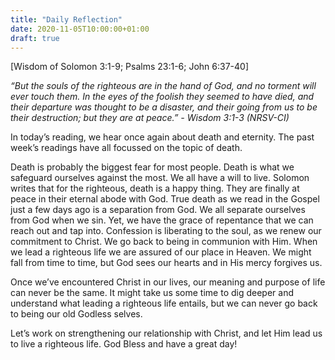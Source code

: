 ```yaml
---
title: "Daily Reflection"
date: 2020-11-05T10:00:00+01:00
draft: true
---
```


[Wisdom of Solomon 3:1-9; Psalms 23:1-6; John 6:37-40]

_“But the souls of the righteous are in the hand of God, and no torment will ever touch them. In the eyes of the foolish they seemed to have died, and their departure was thought to be a disaster, and their going from us to be their destruction; but they are at peace.” - Wisdom 3:1-3 (NRSV-CI)_

In today’s reading, we hear once again about death and eternity. The past week’s readings have all focussed on the topic of death.

Death is probably the biggest fear for most people. Death is what we safeguard ourselves against the most. We all have a will to live. Solomon writes that for the righteous, death is a happy thing. They are finally at peace in their eternal abode with God. True death as we read in the Gospel just a few days ago is a separation from God. We all separate ourselves from God when we sin. Yet, we have the grace of repentance that we can reach out and tap into. Confession is liberating to the soul, as we renew our commitment to Christ. We go back to being in communion with Him. When we lead a righteous life we are assured of our place in Heaven. We might fall from time to time, but God sees our hearts and in His mercy forgives us.

Once we’ve encountered Christ in our lives, our meaning and purpose of life can never be the same. It might take us some time to dig deeper and understand what leading a righteous life entails, but we can never go back to being our old Godless selves.

Let’s work on strengthening our relationship with Christ, and let Him lead us to live a righteous life. God Bless and have a great day!